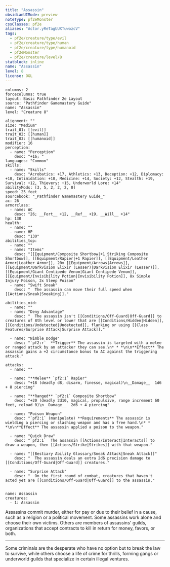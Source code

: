 ```yaml
---
title: "Assassin"
obsidianUIMode: preview
noteType: pf2eMonster
cssClasses: pf2e
aliases: "Actor.yReTagUUXTuwozcV" 
tags:
  - pf2e/creature/type/evil
  - pf2e/creature/type/human
  - pf2e/creature/type/humanoid
  - pf2eMonster
  - pf2e/creature/level/8
statblock: inline
name: "Assassin"
level: 8
license: OGL
---
```


```statblock
columns: 2
forcecolumns: true
layout: Basic Pathfinder 2e Layout
source: "Pathfinder Gamemastery Guide"
name: "Assassin"
level: "Creature 8"

alignment: ""
size: "Medium"
trait_01: [[evil]]
trait_02: [[human]]
trait_03: [[humanoid]]
modifier: 16
perception:
  - name: "Perception"
    desc: "+16; "
languages: "Common"
skills:
  - name: "Skills"
    desc: "Acrobatics: +17, Athletics: +13, Deception: +12, Diplomacy: +10, Intimidation: +10, Medicine: +14, Society: +12, Stealth: +19, Survival: +12, Thievery: +15, Underworld Lore: +14"
abilityMods: [3, 5, 2, 2, 2, 0]
speed: 25 feet
sourcebook: "_Pathfinder Gamemastery Guide_"
ac: 26
armorclass:
  - name: AC
    desc: "26; __Fort__ +12, __Ref__ +19, __Will__ +14"
hp: 130
health:
  - name: ""
  - name: HP
    desc: "130"
abilities_top:
  - name: ""
  - name: "Items"
    desc: "[[Equipment/Composite Shortbow|+1 Striking Composite Shortbow]], [[Equipment/Rapier|+1 Rapier]], [[Equipment/Leather Armor|Leather Armor]], 20x [[Equipment/Arrows|Arrows]], [[Equipment/Darkvision Elixir (Lesser)|Darkvision Elixir (Lesser)]], [[Equipment/Giant Centipede Venom|Giant Centipede Venom]], [[Equipment/Invisibility Potion|Invisibility Potion]], 8x Simple Injury Poison, 2x Sleep Poison"
  - name: "Swift Sneak"
    desc: "  The assassin can move their full speed when [[Actions/Sneak|Sneaking]]."

abilities_mid:
  - name: ""
  - name: "Deny Advantage"
    desc: "  The assassin isn't [[Conditions/Off-Guard|Off-Guard]] to creatures of 8th level or lower that are [[Conditions/Hidden|Hidden]], [[Conditions/Undetected|Undetected]], flanking or using [[Class Features/Surprise Attack|Surprise Attack]]."

  - name: "Nimble Dodge"
    desc: "`pf2:r`  **Trigger** The assassin is targeted with a melee or ranged attack by an attacker they can see.\n* * *\n\n**Effect** The assassin gains a +2 circumstance bonus to AC against the triggering attack."

attacks:
  - name: ""

  - name: "**Melee** `pf2:1` Rapier"
    desc: "+18 (deadly d8, disarm, finesse, magical)\n__Damage__  1d6 + 8 piercing"

  - name: "**Ranged** `pf2:1` Composite Shortbow"
    desc: "+20 (deadly 2d10, magical, propulsive, range increment 60 feet, reload 0)\n__Damage__  2d6 + 4 piercing"

  - name: "Poison Weapon"
    desc: "`pf2:1` (manipulate) **Requirements** The assassin is wielding a piercing or slashing weapon and has a free hand.\n* * *\n\n**Effect** The assassin applied a poison to the weapon."

  - name: "Quick Draw"
    desc: "`pf2:1`  The assassin [[Actions/Interact|Interacts]] to draw a weapon, then [[Actions/Strike|Strikes]] with that weapon."

  - name: "[[Bestiary Ability Glossary/Sneak Attack|Sneak Attack]]"
    desc: "  The assassin deals an extra 2d6 precision damage to [[Conditions/Off-Guard|Off-Guard]] creatures."

  - name: "Surprise Attack"
    desc: "  On the first round of combat, creatures that haven't acted yet are [[Conditions/Off-Guard|Off-Guard]] to the assassin."
 
```

```encounter-table
name: Assassin
creatures:
  - 1: Assassin
```



Assassins commit murder, either for pay or due to their belief in a cause, such as a religion or a political movement. Some assassins work alone and choose their own victims. Others are members of assassins' guilds, organizations that accept contracts to kill in return for money, favors, or both.

* * *

Some criminals are the desperate who have no option but to break the law to survive, while others choose a life of crime for thrills, forming gangs or underworld guilds that specialize in certain illegal ventures.
